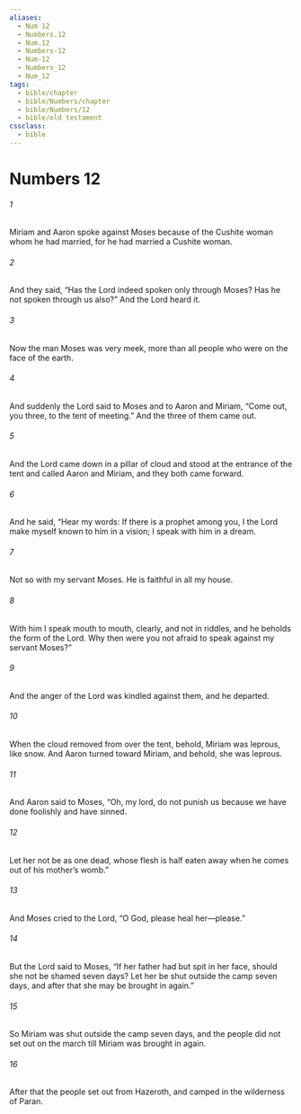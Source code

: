 ```yaml
---
aliases:
  - Num 12
  - Numbers.12
  - Num.12
  - Numbers-12
  - Num-12
  - Numbers_12
  - Num_12
tags:
  - bible/chapter
  - bible/Numbers/chapter
  - bible/Numbers/12
  - bible/old testament
cssclass:
  - bible
---
```


# Numbers 12

###### 1
Miriam and Aaron spoke against Moses because of the Cushite woman whom he had married, for he had married a Cushite woman.
###### 2
And they said, “Has the Lord indeed spoken only through Moses? Has he not spoken through us also?” And the Lord heard it.
###### 3
Now the man Moses was very meek, more than all people who were on the face of the earth.
###### 4
And suddenly the Lord said to Moses and to Aaron and Miriam, “Come out, you three, to the tent of meeting.” And the three of them came out.
###### 5
And the Lord came down in a pillar of cloud and stood at the entrance of the tent and called Aaron and Miriam, and they both came forward.
###### 6
And he said, “Hear my words: If there is a prophet among you, I the Lord make myself known to him in a vision; I speak with him in a dream.
###### 7
Not so with my servant Moses. He is faithful in all my house.
###### 8
With him I speak mouth to mouth, clearly, and not in riddles, and he beholds the form of the Lord. Why then were you not afraid to speak against my servant Moses?”
###### 9
And the anger of the Lord was kindled against them, and he departed.
###### 10
When the cloud removed from over the tent, behold, Miriam was leprous, like snow. And Aaron turned toward Miriam, and behold, she was leprous.
###### 11
And Aaron said to Moses, “Oh, my lord, do not punish us because we have done foolishly and have sinned.
###### 12
Let her not be as one dead, whose flesh is half eaten away when he comes out of his mother’s womb.”
###### 13
And Moses cried to the Lord, “O God, please heal her—please.”
###### 14
But the Lord said to Moses, “If her father had but spit in her face, should she not be shamed seven days? Let her be shut outside the camp seven days, and after that she may be brought in again.”
###### 15
So Miriam was shut outside the camp seven days, and the people did not set out on the march till Miriam was brought in again.
###### 16
After that the people set out from Hazeroth, and camped in the wilderness of Paran.


